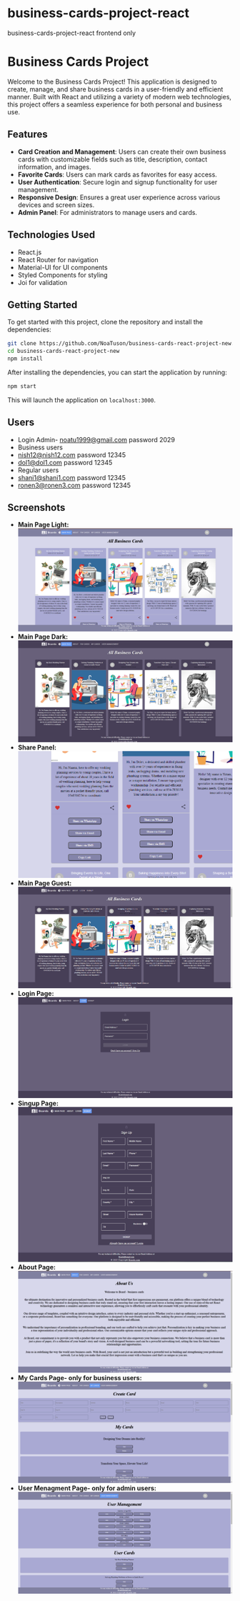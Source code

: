 # business-cards-project-react
 business-cards-project-react frontend only


# Business Cards Project

Welcome to the Business Cards Project! This application is designed to create, manage, and share business cards in a user-friendly and efficient manner. Built with React and utilizing a variety of modern web technologies, this project offers a seamless experience for both personal and business use.

## Features

- **Card Creation and Management**: Users can create their own business cards with customizable fields such as title, description, contact information, and images.
- **Favorite Cards**: Users can mark cards as favorites for easy access.
- **User Authentication**: Secure login and signup functionality for user management.
- **Responsive Design**: Ensures a great user experience across various devices and screen sizes.
- **Admin Panel**: For administrators to manage users and cards.

## Technologies Used

- React.js
- React Router for navigation
- Material-UI for UI components
- Styled Components for styling
- Joi for validation

## Getting Started

To get started with this project, clone the repository and install the dependencies:

```bash
git clone https://github.com/NoaTuson/business-cards-react-project-new.git
cd business-cards-react-project-new
npm install

```
After installing the dependencies, you can start the application by running:

```bash
npm start

```
This will launch the application on `localhost:3000`.


## Users 

- Login Admin- noatu1999@gmail.com password 2029
- Business users
- nish12@nish12.com password 12345
- dol1@dol1.com password 12345
- Regular users
- shani1@shani1.com password 12345
- ronen3@ronen3.com password 12345

## Screenshots

- **Main Page Light:** 
![My Project Screenshot](https://github.com/NoaTuson/business-cards-react-project-new/blob/main/mainpagelight%20(1).png)
- **Main Page Dark:**
![My Project Screenshot](https://github.com/NoaTuson/business-cards-react-project-new/blob/main/mainpagedark.png)
- **Share Panel:**
![My Project Screenshot](https://github.com/NoaTuson/business-cards-react-project-new/blob/main/share.png)
- **Main Page Guest:**
![My Project Screenshot](https://github.com/NoaTuson/business-cards-react-project-new/blob/main/guest.png)
- **Login Page:** 
![My Project Screenshot](https://github.com/NoaTuson/business-cards-react-project-new/blob/main/login.png)
- **Singup Page:** 
![My Project Screenshot](https://github.com/NoaTuson/business-cards-react-project-new/blob/main/signup.png)
- **About Page:** 
![My Project Screenshot](https://github.com/NoaTuson/business-cards-react-project-new/blob/main/about.png)
- **My Cards Page- only for business users:**
![My Project Screenshot](https://github.com/NoaTuson/business-cards-react-project-new/blob/main/mycards.png)
- **User Menagment Page- only for admin users:** 
![My Project Screenshot](https://github.com/NoaTuson/business-cards-react-project-new/blob/main/usermanagament.png)